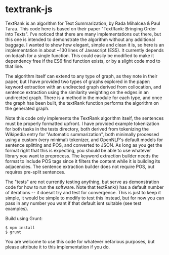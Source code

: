 textrank-js
===========

TextRank is an algorithm for Text Summarization, by Rada Mihalcea & Paul Tarau.  This code here is based on their paper "TextRank: Bringing Order into Texts".  I've noticed that there are many implementations out there, but this one is intended to demonstrate the algorithm without any additional baggage.  I wanted to show how elegant, simple and clean it is, so here is an implementation in about ~130 lines of Javascript (ES5).  It currently depends on lodash for a single function.  This could easily be modified to make it dependency free if the ES6 find function exists, or by a slight code mod to that line.

The algorithm itself can extend to any type of graph, as they note in their paper, but I have provided two types of graphs explored in the paper: keyword extraction with an undirected graph derived from collocation, and sentence extraction using the similarity weighting on the edges in an undirected graph.  There is a method in the module for each type, and once the graph has been built, the textRank function performs the algorithm on the generated graph.

Note this code only implements the TextRank algorithm itself, the sentences must be properly formatted upfront.  I have provided example tokenization for both tasks in the tests directory, both derived from tokenizing the Wikipedia entry for "Automatic summarization", both minimally processed using a custom (very minimal) tokenizer, and OpenNLP's default models for sentence splitting and POS, and converted to JSON.  As long as you get the format right that this is expecting, you should be able to use whatever library you want to preprocess.  The keyword extraction builder needs the format to include POS tags since it filters the content while it is building its adjacencies.  The sentence extraction builder does not require POS, but requires pre-split sentences.

The "tests" are not currently testing anything, but serve as demonstration code for how to run the software.  Note that textRank() has a default number of iterations -- it doesnt try and test for convergence.  This is just to keep it simple, it would be simple to modify to test this instead, but for now you can pass in any number you want if that default isnt suitable (see test examples).

Build using Grunt:
```
$ npm install
$ grunt

```

You are welcome to use this code for whatever nefarious purposes, but please attribute it to this implementation if you do.
